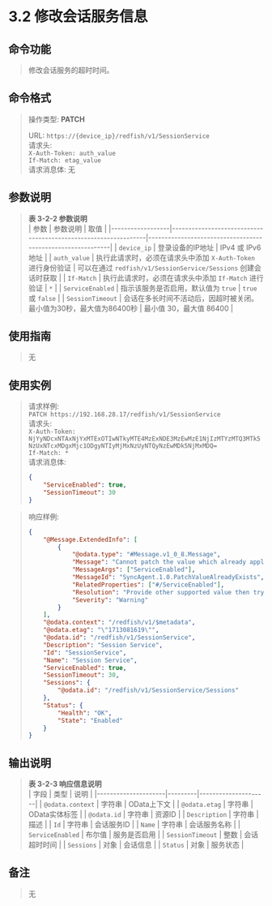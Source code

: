 # 3.2 修改会话服务信息

## 命令功能

> 修改会话服务的超时时间。

## 命令格式

> 操作类型: **PATCH**  
> 
> URL: `https://{device_ip}/redfish/v1/SessionService`  
> 请求头:  
> `X-Auth-Token: auth_value`  
> `If-Match: etag_value`  
> 请求消息体: 无

## 参数说明

> **表 3-2-2 参数说明**  
> | 参数             | 参数说明                                                       | 取值                                                       |
> |------------------|----------------------------------------------------------------|------------------------------------------------------------|
> | `device_ip`      | 登录设备的IP地址                                              | IPv4 或 IPv6 地址                                           |
> | `auth_value`     | 执行此请求时，必须在请求头中添加 `X-Auth-Token` 进行身份验证   | 可以在通过 `redfish/v1/SessionService/Sessions` 创建会话时获取 |
> | `If-Match`       | 执行此请求时，必须在请求头中添加 `If-Match` 进行验证         | `*`                                                         |
> | `ServiceEnabled` | 指示该服务是否启用，默认值为 `true`                             | `true` 或 `false`                                           |
> | `SessionTimeout` | 会话在多长时间不活动后，因超时被关闭。最小值为30秒，最大值为86400秒 | 最小值 30，最大值 86400                                    |

## 使用指南

> 无

## 使用实例

> 请求样例:  
> `PATCH https://192.168.28.17/redfish/v1/SessionService`  
> 请求头:  
> `X-Auth-Token: NjYyNDcxNTAxNjYxMTExOTIwNTkyMTE4MzExNDE3MzEwMzE1NjIzMTYzMTQ3MTk5NzUxNTcxMDgxMjc1ODgyNTIyMjMxNzUyNTQyNzEwMDk5NjMxMDQ=`  
> `If-Match: *`  
> 请求消息体:
> ```json
> {
>     "ServiceEnabled": true,
>     "SessionTimeout": 30
> }
> ```

> 响应样例:
> ```json
> {
>     "@Message.ExtendedInfo": [
>         {
>             "@odata.type": "#Message.v1_0_8.Message",
>             "Message": "Cannot patch the value which already applied",
>             "MessageArgs": ["ServiceEnabled"],
>             "MessageId": "SyncAgent.1.0.PatchValueAlreadyExists",
>             "RelatedProperties": ["#/ServiceEnabled"],
>             "Resolution": "Provide other supported value then try patch again",
>             "Severity": "Warning"
>         }
>     ],
>     "@odata.context": "/redfish/v1/$metadata",
>     "@odata.etag": "\"1713081619\"",
>     "@odata.id": "/redfish/v1/SessionService",
>     "Description": "Session Service",
>     "Id": "SessionService",
>     "Name": "Session Service",
>     "ServiceEnabled": true,
>     "SessionTimeout": 30,
>     "Sessions": {
>         "@odata.id": "/redfish/v1/SessionService/Sessions"
>     },
>     "Status": {
>         "Health": "OK",
>         "State": "Enabled"
>     }
> }
> ```

## 输出说明

> **表 3-2-3 响应信息说明**  
> | 字段                | 类型    | 说明                |
> |---------------------|---------|---------------------|
> | `@odata.context`     | 字符串  | OData上下文         |
> | `@odata.etag`        | 字符串  | OData实体标签       |
> | `@odata.id`          | 字符串  | 资源ID              |
> | `Description`        | 字符串  | 描述                |
> | `Id`                 | 字符串  | 会话服务ID          |
> | `Name`               | 字符串  | 会话服务名称        |
> | `ServiceEnabled`     | 布尔值  | 服务是否启用        |
> | `SessionTimeout`     | 整数    | 会话超时时间        |
> | `Sessions`           | 对象    | 会话信息            |
> | `Status`             | 对象    | 服务状态            |

## 备注

> 无

